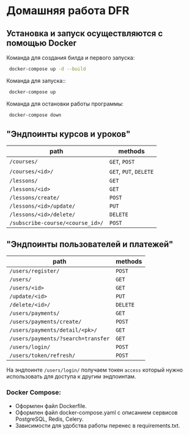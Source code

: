 # Домашняя работа DFR

## Установка и запуск осуществляются с помощью Docker

Команда для создания билда и первого запуска:
   ``` bash
    docker-compose up -d --build
   ```
Команда для запуска::
   ``` bash
    docker-compose up
   ```
Команда для остановки работы программы:
   ``` bash
    docker-compose down
   ```
    
## "Эндпоинты курсов и уроков"
| path                             | methods                |
|----------------------------------|------------------------|
| `/courses/`                      | `GET`, `POST`          |
| `/courses/<id>/`                 | `GET`, `PUT`, `DELETE` |
| `/lessons/`                      | `GET`                  |
| `/lessons/<id>`                  | `GET`                  |
| `/lessons/create/`               | `POST`                 |
| `/lessons/<id>/update/`          | `PUT`                  |
| `/lessons/<id>/delete/`          | `DELETE`               |
| `/subscribe-course/<course_id>/` | `POST`                 |

## "Эндпоинты пользователей и платежей"
| path                               | methods  |
|------------------------------------|----------|
| `/users/register/`                 | `POST`   |
| `/users/`                          | `GET`    |
| `/users/<id>`                      | `GET`    |
| `/update/<id>`                     | `PUT`    |
| `/delete/<id>/`                    | `DELETE` |
| `/users/payments/`                 | `GET`    |
| `/users/payments/create/`          | `POST`   |
| `/users/payments/detail/<pk>/`     | `GET`    |
| `/users/payments/?search=transfer` | `GET`    |
| `/users/login/`                    | `POST`   |
| `/users/token/refresh/`            | `POST`   |

На эндпоинте `/users/login/` получаем токен `access` который нужно использовать для доступа к другим эндпоинтам.

### Docker Compose:
- Оформлен файл Dockerfile.
- Оформлен файл docker-compose.yaml с описанием сервисов 
PostgreSQL, Redis, Celery.
- Зависимости для удобства работы перенес в requirements.txt.

